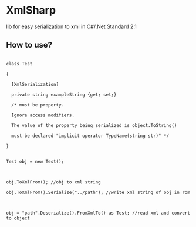 # XmlSharp
lib for easy serialization to xml in C#/.Net Standard 2.1



## How to use?

<pre>
<code>
class Test

{

  [XmlSerialization]
  
  private string exampleString {get; set;}
  
  /* must be property.
  
  Ignore access modifiers.
  
  The value of the property being serialized is object.ToString()
  
  must be declared "implicit operator TypeName(string str)" */
  
}


Test obj = new Test();



obj.ToXmlFrom(); //obj to xml string

obj.ToXmlFrom().Serialize("../path"); //write xml string of obj in rom



obj = "path".Deserialize().FromXmlTo() as Test; //read xml and convert to object
</code>
</pre>
